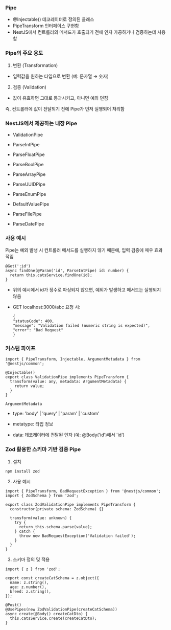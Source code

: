 ### Pipe

- @Injectable() 데코레이터로 정의된 클래스
- PipeTransform 인터페이스 구현함
- NestJS에서 컨트롤러의 메서드가 호출되기 전에 인자 가공하거나 검증하는데 사용함

### Pipe의 주요 용도

1. 변환 (Transformation)

- 입력값을 원하는 타입으로 변환 (예: 문자열 → 숫자)

2. 검증 (Validation)

- 값이 유효하면 그대로 통과시키고, 아니면 예외 던짐

즉, 컨트롤러에 값이 전달되기 전에 Pipe가 먼저 실행되어 처리함

### NestJS에서 제공하는 내장 Pipe

- ValidationPipe

- ParseIntPipe

- ParseFloatPipe

- ParseBoolPipe

- ParseArrayPipe

- ParseUUIDPipe

- ParseEnumPipe

- DefaultValuePipe

- ParseFilePipe

- ParseDatePipe

### 사용 예시

Pipe는 예외 발생 시 컨트롤러 메서드를 실행하지 않기 때문에, 입력 검증에 매우 효과적임

```
@Get(':id')
async findOne(@Param('id', ParseIntPipe) id: number) {
  return this.catsService.findOne(id);
}
```

- 위의 예시에서 id가 정수로 파싱되지 않으면, 예외가 발생하고 메서드는 실행되지 않음

- GET localhost:3000/abc 요청 시:

  ```
  {
  "statusCode": 400,
  "message": "Validation failed (numeric string is expected)",
  "error": "Bad Request"
  }
  ```

### 커스텀 파이프

```
import { PipeTransform, Injectable, ArgumentMetadata } from '@nestjs/common';

@Injectable()
export class ValidationPipe implements PipeTransform {
  transform(value: any, metadata: ArgumentMetadata) {
    return value;
  }
}
```

`ArgumentMetadata`

- type: 'body' | 'query' | 'param' | 'custom'

- metatype: 타입 정보

- data: 데코레이터에 전달된 인자 (예: @Body('id')에서 'id')

### Zod 활용한 스키마 기반 검증 Pipe

1. 설치

```
npm install zod
```

2. 사용 예시

```
import { PipeTransform, BadRequestException } from '@nestjs/common';
import { ZodSchema } from 'zod';

export class ZodValidationPipe implements PipeTransform {
  constructor(private schema: ZodSchema) {}

  transform(value: unknown) {
    try {
      return this.schema.parse(value);
    } catch {
      throw new BadRequestException('Validation failed');
    }
  }
}
```

3. 스키마 정의 및 적용

```
import { z } from 'zod';

export const createCatSchema = z.object({
  name: z.string(),
  age: z.number(),
  breed: z.string(),
});

@Post()
@UsePipes(new ZodValidationPipe(createCatSchema))
async create(@Body() createCatDto) {
  this.catsService.create(createCatDto);
}

```
